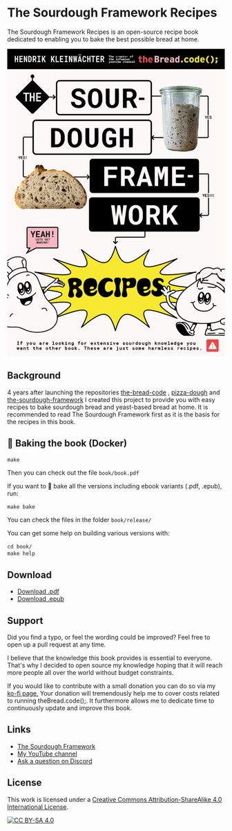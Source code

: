 # The Sourdough Framework Recipes

The Sourdough Framework Recipes is an open-source recipe book dedicated to
enabling you to bake the best possible bread at home.

![The book cover](book/cover/cover-page.jpg)

## Background

4 years after launching the repositories [the-bread-code](https://github.com/hendricius/the-bread-code)
, [pizza-dough](https://github.com/hendricius/pizza-dough)
and [the-sourdough-framework](https://github.com/hendricius/the-sourdough-framework) I
created this project to provide you with easy recipes to bake sourdough bread and yeast-based bread at home.
It is recommended to read The Sourdough
Framework first as it is the basis for the recipes in this book.


## 🍞 Baking the book (Docker)

```console
make
```

Then you can check out the file `book/book.pdf`

If you want to 🍞 bake all the versions including ebook variants (.pdf, .epub), run:

```console
make bake
```

You can check the files in  the folder `book/release/`

You can get some help on building various versions with:

```console
cd book/
make help
```
## Download

* [Download .pdf](https://the-bread-code.io/book-recipes.pdf)
* [Download .epub](https://the-bread-code.io/book-recipes.epub)

## Support

Did you find a typo, or feel the wording could be improved?
Feel free to open up a pull request at any time.

I believe that the knowledge this book provides is essential to everyone.
That's why I decided to open source my knowledge hoping
that it will reach more people all over the world without
budget constraints.

If you would like to contribute with a small donation you can do so
via my [ko-fi page.](https://breadco.de/book-recipes) Your donation will tremendously
help me to cover costs related to running theBread.code();. It furthermore allows
me to dedicate time to continuously update and improve this book.

## Links

* [The Sourdough Framework](https://github.com/hendricius/the-sourdough-framework)
* [My YouTube channel](https://youtube.com/c/thebreadcode)
* [Ask a question on Discord](https://breadco.de/discord)

## License

This work is licensed under a [Creative Commons Attribution-ShareAlike 4.0
International License][cc-by-sa].

[![CC BY-SA 4.0][cc-by-sa-image]][cc-by-sa]

[cc-by-sa]: http://creativecommons.org/licenses/by-sa/4.0/
[cc-by-sa-image]: https://licensebuttons.net/l/by-sa/4.0/88x31.png
[cc-by-sa-shield]: https://img.shields.io/badge/License-CC%20BY--SA%204.0-lightgrey.svg
